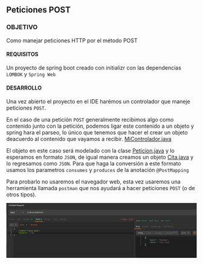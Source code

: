 ## Peticiones POST

### OBJETIVO

Como manejar peticiones HTTP por el método POST

#### REQUISITOS

Un proyecto de spring boot creado con initializr con las dependencias `LOMBOK` y `Spring Web`

#### DESARROLLO

Una vez abierto el proyecto en el IDE harémos un controlador que maneje peticiones `POST`.

En el caso de una petición `POST` generalmente recibimos algo como contenido junto con la petición, podemos ligar este contenido a un objeto y spring hara el parseo, lo único que tenemos que hacer el crear un objeto deacuerdo al contenido que vayamos a recibir. [MiControlador.java](demo/src/main/java/com/example/demo/MiControlador.java)

El objeto en este caso será modelado con la clase [Peticion.java](demo/src/main/java/com/example/demo/Peticion.java) y lo esperamos en formato `JSON`, de igual manera creamos un objeto [Cita.java](demo/src/main/java/com/example/demo/Cita.java) y lo regresamos como `JSON`. Para que haga la conversión a este formato usamos los parametros `consumes` y `produces` de la anotación `@PostMapping`

Para probarlo no usaremos el navegador web, esta vez usaremos una herramienta llamada `postman` que nos ayudará a hacer peticiones `POST` (o de otros tipos).

![postman](postman.png)

